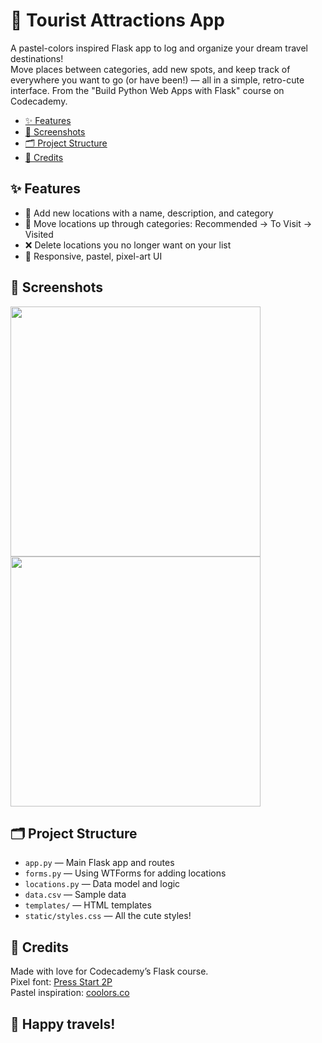 # 🌸 Tourist Attractions App

A pastel-colors inspired Flask app to log and organize your dream travel destinations!  
Move places between categories, add new spots, and keep track of everywhere you want to go (or have been!) — all in a simple, retro-cute interface.
From the "Build Python Web Apps with Flask" course on Codecademy.

- [✨ Features](#✨-features)  
- [📸 Screenshots](#📸-screenshots)  
- [🗂️ Project Structure](#🗂️-project-structure)  
- [💖 Credits](#💖-credits)

## ✨ Features

- 📝 Add new locations with a name, description, and category
- 🔄 Move locations up through categories: Recommended → To Visit → Visited
- ❌ Delete locations you no longer want on your list
- 🌈 Responsive, pastel, pixel-art UI

## 📸 Screenshots
<img src="https://github.com/user-attachments/assets/2fb2cdb9-7711-4161-a402-4824dd87a63b" width="400"/> <img src="https://github.com/user-attachments/assets/a3428b10-d2b3-4c1c-8316-70ca3f8f047f" width="400"/>

## 🗂️ Project Structure

- `app.py` — Main Flask app and routes
- `forms.py` — Using WTForms for adding locations
- `locations.py` — Data model and logic
- `data.csv` — Sample data
- `templates/` — HTML templates
- `static/styles.css` — All the cute styles!

## 💖 Credits

Made with love for Codecademy’s Flask course.  
Pixel font: [Press Start 2P](https://fonts.google.com/specimen/Press+Start+2P)  
Pastel inspiration: [coolors.co](https://coolors.co/)

## 🧳 Happy travels!

